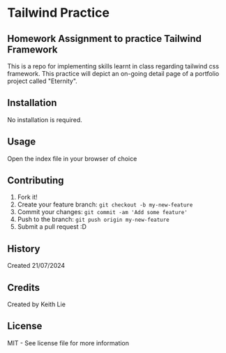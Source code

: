 # Tailwind Practice
## Homework Assignment to practice Tailwind Framework
This is a repo for implementing skills learnt in class regarding tailwind css framework. This practice will depict an on-going detail page of a portfolio project called "Eternity".

## Installation
No installation is required.

## Usage
Open the index file in your browser of choice

## Contributing
1. Fork it!
2. Create your feature branch: `git checkout -b my-new-feature`
3. Commit your changes: `git commit -am 'Add some feature'`
4. Push to the branch: `git push origin my-new-feature`
5. Submit a pull request :D

## History
Created 21/07/2024

## Credits
Created by Keith Lie

## License
MIT - See license file for more information